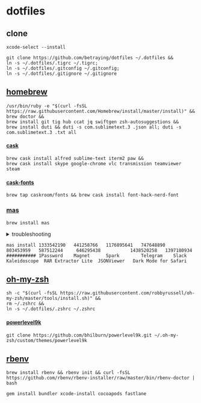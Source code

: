 # dotfiles

## clone
```shell
xcode-select --install
```
```shell
git clone https://github.com/betraying/dotfiles ~/.dotfiles &&
ln -s ~/.dotfiles/.tigrc ~/.tigrc;
ln -s ~/.dotfiles/.gitconfig ~/.gitconfig;
ln -s ~/.dotfiles/.gitignore ~/.gitignore
```

## [homebrew](https://github.com/Homebrew/brew)
```shell
/usr/bin/ruby -e "$(curl -fsSL https://raw.githubusercontent.com/Homebrew/install/master/install)" &&
brew doctor &&
brew install git tig hub ccat jq swiftgen zsh-autosuggestions &&
brew install duti && duti -s com.sublimetext.3 .json all; duti -s com.sublimetext.3 .txt all
```

#### [cask](https://github.com/Homebrew/homebrew-cask)

```shell
brew cask install alfred sublime-text iterm2 paw &&
brew cask install skype google-chrome vlc transmission teamviewer steam
```

#### [cask-fonts](https://github.com/Homebrew/homebrew-cask-fonts)

```shell
brew tap caskroom/fonts && brew cask install font-hack-nerd-font
```

### [mas](https://github.com/mas-cli/mas)

```shell
brew install mas
```

<details>
  <summary>troubleshooting</summary>
  
```shell
sudo mkdir /usr/local/Frameworks && sudo chown $(whoami):admin /usr/local/Frameworks
```
</details>

```shell
mas install 1333542190   441258766   1176895641   747648890   803453959   587512244     646295438           1438520258   1397180934
########### 1Password    Magnet      Spark        Telegram    Slack       Kaleidoscope  RAR Extractor Lite  JSONViewer   Dark Mode for Safari
```

## [oh-my-zsh](https://github.com/robbyrussell/oh-my-zsh)
```shell
sh -c "$(curl -fsSL https://raw.githubusercontent.com/robbyrussell/oh-my-zsh/master/tools/install.sh)" && 
rm ~/.zshrc && 
ln -s ~/.dotfiles/.zshrc ~/.zshrc
```

#### [powerlevel9k](https://github.com/bhilburn/powerlevel9k)
```shell
git clone https://github.com/bhilburn/powerlevel9k.git ~/.oh-my-zsh/custom/themes/powerlevel9k
```

## [rbenv](https://github.com/rbenv/rbenv)
```shell
brew install rbenv && rbenv init && curl -fsSL https://github.com/rbenv/rbenv-installer/raw/master/bin/rbenv-doctor | bash
```

```shell
gem install bundler xcode-install cocoapods fastlane 
```
